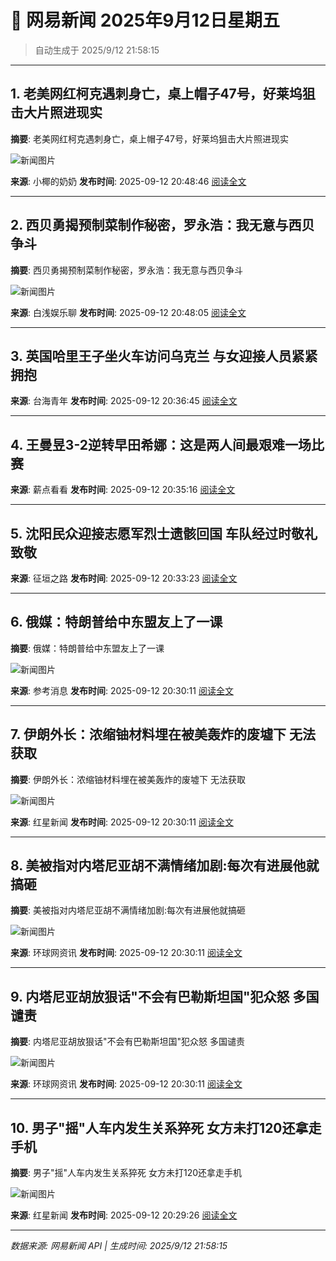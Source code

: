 # 📰 网易新闻 2025年9月12日星期五

> 自动生成于 2025/9/12 21:58:15

---

## 1. 老美网红柯克遇刺身亡，桌上帽子47号，好莱坞狙击大片照进现实

**摘要**: 老美网红柯克遇刺身亡，桌上帽子47号，好莱坞狙击大片照进现实

![新闻图片](http://dingyue.ws.126.net/2025/0912/d50efc80j00t2h7l5001ud000q400esg.jpg)

**来源**: 小椰的奶奶
**发布时间**: 2025-09-12 20:48:46
[阅读全文](https://m.163.com/news/article/K99JTITE0553TKE7.html)

---

## 2. 西贝勇揭预制菜制作秘密，罗永浩：我无意与西贝争斗

**摘要**: 西贝勇揭预制菜制作秘密，罗永浩：我无意与西贝争斗

![新闻图片](http://dingyue.ws.126.net/2025/0912/4c3ef329j00t2h7jr00oqd0044g033cg.jpg)

**来源**: 白浅娱乐聊
**发布时间**: 2025-09-12 20:48:05
[阅读全文](https://m.163.com/news/article/K99JSAUP055616Y4.html)

---

## 3. 英国哈里王子坐火车访问乌克兰 与女迎接人员紧紧拥抱

**来源**: 台海青年
**发布时间**: 2025-09-12 20:36:45
[阅读全文](https://m.163.com/news/video/VQ8BH46GC.html)

---

## 4. 王曼昱3-2逆转早田希娜：这是两人间最艰难一场比赛

**来源**: 薪点看看
**发布时间**: 2025-09-12 20:35:16
[阅读全文](https://m.163.com/news/video/VW8BDU367.html)

---

## 5. 沈阳民众迎接志愿军烈士遗骸回国 车队经过时敬礼致敬

**来源**: 征垣之路
**发布时间**: 2025-09-12 20:33:23
[阅读全文](https://m.163.com/news/video/VX8BGT504.html)

---

## 6. 俄媒：特朗普给中东盟友上了一课

**摘要**: 俄媒：特朗普给中东盟友上了一课

![新闻图片](http://cms-bucket.ws.126.net/2025/0912/907da801p00t2h7bz0010c0009c0070c.png)

**来源**: 参考消息
**发布时间**: 2025-09-12 20:30:11
[阅读全文](https://m.163.com/news/article/K99566630514BQ68.html)

---

## 7. 伊朗外长：浓缩铀材料埋在被美轰炸的废墟下 无法获取

**摘要**: 伊朗外长：浓缩铀材料埋在被美轰炸的废墟下 无法获取

![新闻图片](http://cms-bucket.ws.126.net/2025/0912/52d8a5c3p00t2h7780023c0009c0070c.png)

**来源**: 红星新闻
**发布时间**: 2025-09-12 20:30:11
[阅读全文](https://m.163.com/news/article/K996K3BH051492T3.html)

---

## 8. 美被指对内塔尼亚胡不满情绪加剧:每次有进展他就搞砸

**摘要**: 美被指对内塔尼亚胡不满情绪加剧:每次有进展他就搞砸

![新闻图片](http://cms-bucket.ws.126.net/2025/0912/3b0cc020p00t2h72l0010c0009c0070c.png)

**来源**: 环球网资讯
**发布时间**: 2025-09-12 20:30:11
[阅读全文](https://m.163.com/news/article/K996NNKA0514R9OJ.html)

---

## 9. 内塔尼亚胡放狠话"不会有巴勒斯坦国"犯众怒 多国谴责

**摘要**: 内塔尼亚胡放狠话"不会有巴勒斯坦国"犯众怒 多国谴责

![新闻图片](http://cms-bucket.ws.126.net/2025/0912/7061b161p00t2h6xd005ic0009c0070c.png)

**来源**: 环球网资讯
**发布时间**: 2025-09-12 20:30:11
[阅读全文](https://m.163.com/news/article/K997CICE0514R9OJ.html)

---

## 10. 男子"摇"人车内发生关系猝死 女方未打120还拿走手机

**摘要**: 男子"摇"人车内发生关系猝死 女方未打120还拿走手机

![新闻图片](http://cms-bucket.ws.126.net/2025/0912/5720a3f5p00t2h6js0010c0009c0070c.png)

**来源**: 红星新闻
**发布时间**: 2025-09-12 20:29:26
[阅读全文](https://m.163.com/news/article/K998D18K051492T3.html)

---

*数据来源: 网易新闻 API | 生成时间: 2025/9/12 21:58:15*